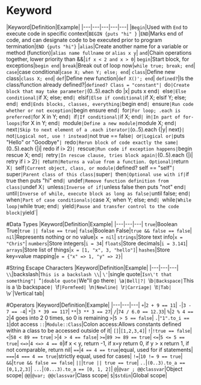 # Keyword 

|Keyword|Definition|Example|
|---|---|---|---|---|
|`Begin`|Used with `End` to execute code in specific context|`BEGIN {puts "hi" }`
|`END`|Marks end of code, and can designate code to be executed prior to program termination|`END {puts "hi"}`
|`alias`|Create another name for a variable or method (function)|`alias name fullname` or `alias x y`|
`and`|Chain operations together, lower priority than &&|`if x < 2 and x > 0`|
`begin`|Start block, for exceptions|`begin end`|
`break`|Break out of loop now|`while true; break; end`|
`case`|case conditional|`case X; when Y; else; end`|
`class`|Define new class|`class X; end`|
`def`|Define new function|`def X()'; end`|
`defined?`|Is the class/function already defined?|`defined? Class = "constant"|
`do`|Create block that may take parameter|`(0..5).each do |x| puts x end`|
`else`|Else conditional|`if X; else; end`|
`elsif`|Else if conditional|`if X; elsif Y; else; end`|
`end`|Ends blocks, classes, everything|`begin end`|
`ensure`|Run code whether or not exception|`begin ensure end`|
`for`|For loop; .each is preferred|`for X in Y; end`|
`if`|If conditional|`if X; end`|
`in`|In part of for-loops|`for X in Y; end`|
`module`|Define a new module|`module X; end`|
`next`|Skip to next element of a .each iterator|`(o..5).each {|y| next}`|
`not`|Logical not, use ! instead|`not true == false`|
`or`|Logical or|`puts "Hello" or "Goodbye"`|
`redo`|Rerun block of code exactly the same|`(0..5).each {|i| redo if i> 2}`|
`rescue`|Run code if exception happens|`begin rescue X; end`|
`retry`|In rescue clause, tries block again|`(0..5).each {|i| retry if i > 2}`|
`return`|Returns a value from a function. Optional|`return X`|
`self`|Current object, class, or module|`defined? self == "self"`|
`super`|Parent class of this class|`super`|
`then`|Optional use with if|`if true then puts "hi" end`|
`undef`|Remove function definition from class|`undef X`|
`unless`|Inverse of if|`unless false then puts "not" end`|
`until`|Inverse of while, execute block as long as false|`until false; end`|
`when`|Part of case conditionals|`case X; when Y; else; end`|
`while`|While loop|`while true; end`|
`yield`|Pause and transfer control to the code block|`yield`|

#Data Types
|Keyword|Definition|Example|
|---|---|---|
`true`|Boolean True|`true || false == true`|
`false`|Boolean False|`true && false == false`|
`nil`|Represents nothing or no value|`x = nil`|
`strings`|Store text info|`x = "Chris"`|
`numbers`|Store integers|`i = 34`|
`floats`|Store decimals|`i = 3.141`|
`arrays`|Store list of things|`x = [1, "x", 3, "hello"]`|
`hashes`|Store key=value mapping|`e = {"x" => 1, "y" => 2}`|

#String Escape Characters
|Keyword|Definition|Example|
|---|---|---|
`\\`|backslash|`This is a backslash \\`|
`\'`|single quote|`Isn\'t that something"|
`"`|double quote|`We\"ll go there`|
`\a`|Bell|?|
`\b`|Backspace|`This is a \b backspace`|
`\f`|Formfeed|
`\n`|Newline|
`\r`|Carriage|
`\t`|Tab|
`\v`|Vertical tab|

#Operators
|Keyword|Definition|Example|
|---|---|---|
`+`|`2 + 9 == 11`|
`-`|`3 - 7 == -4`|
`*`|`3 * 39 == 117`|
`**`|`3 ** 3 == 27`|
`/`|`74 / 6.0 == 12.33`|
`%`|`2 % 4 == 2`|4 goes into 2 0 times, so 0 is remaining
`>`|`5 > 5 == false`|
`.`|`"1".to_i == 1`|dot access
`::`|`Module::Class`|Colon access:Allows constants defined within a class to be accessed outside of it|
`[]`|`[1,2,3,4]`|
`!`|`!true == false`|
`<`|`58 < 89 == true`|
`>`|`4 > 4 == false`|
`>=`|`89 >= 89 == true`|
`<=`|`5 <= 5 == true`|
`<=>`|`4 <=> 4 == 0`|if x < y, return -1, if x=y return 0, if y > x return 1, if not comparable, return nil|
`==`|`4 == 4 == true`|equal, used for if statements|
`===`|`4 === 4 == true`|strictly equal, used for cases|
`!=`|`10 != 9 == true`|
`&&`|`true && false == false`|
`||`|`true || true == true`|
`..`|`(0..3).to_a == [0,1,2,3]`|
`...`|`(0...3).to_a == [0, 1, 2]`|
`@`|`@var ; @@classvar`|Object scope|
`@@`|`@var; @@classvar`|Class scope|
`$`|`$stdin`|Global scope|




